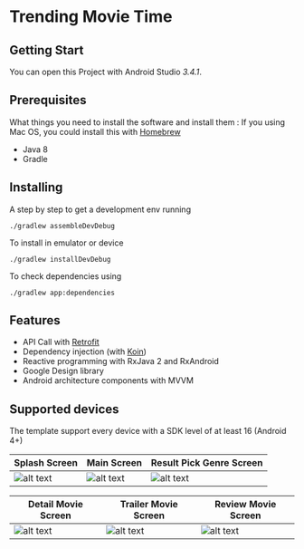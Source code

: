 # Trending Movie Time

## Getting Start

You can open this Project with Android Studio *3.4.1*.

## Prerequisites

What things you need to install the software and install them :
If you using Mac OS, you could install this with [Homebrew](homebrew.sh)

- Java 8
- Gradle

## Installing

A step by step to get a development env running

```
./gradlew assembleDevDebug
```

To install in emulator or device
```
./gradlew installDevDebug
```

To check dependencies using

```
./gradlew app:dependencies
```

## Features

- API Call with [Retrofit](https://square.github.io/retrofit)
- Dependency injection (with [Koin](https://insert-koin.io))
- Reactive programming with RxJava 2 and RxAndroid
- Google Design library
- Android architecture components with MVVM
    
## Supported devices

The template support every device with a SDK level of at least 16 (Android 4+)


| **Splash Screen** | **Main Screen** | **Result Pick Genre Screen** |
| ------ | ------ | ------ |
| ![alt text](https://i.postimg.cc/WzvzrVD8/Screenshot-2020-04-16-20-39-10-66.png "Splash Screen") | ![alt text](https://i.postimg.cc/k4dqYcnX/Screenshot-2020-04-16-20-39-15-01.png "Main Screen") | ![alt text](https://i.postimg.cc/Gh9wQNkx/Screenshot-2020-04-16-20-39-19-58.png "Result Pick Genre Screen") 

| **Detail Movie Screen** | **Trailer Movie Screen** | **Review Movie Screen** |
| ------ | ------ | ------ |
| ![alt text](https://i.postimg.cc/zBNgrTJ0/Screenshot-2020-04-16-20-39-24-50.png "Detail Movie Screen") | ![alt text](https://i.postimg.cc/q7T59ZCY/Screenshot-2020-04-16-20-39-40-94.png "Trailer Movie Screen") | ![alt text](https://i.postimg.cc/0jMn6pwD/Screenshot-2020-04-16-20-39-50-89.png "Review Movie Screen")

